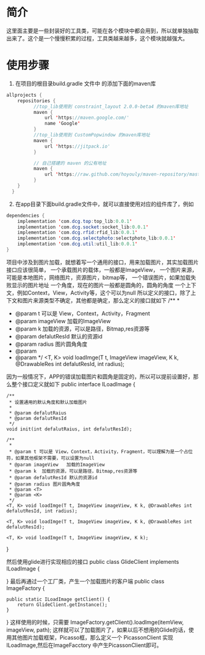 # 简介
这里面主要是一些封装好的工具类，可能在各个模块中都会用到，所以就单独抽取出来了。这个是一个慢慢积累的过程，工具类越来越多，这个模块就越强大。

# 使用步骤

1. 在项目的根目录build.gradle 文件中 的添加下面的maven库

```java
allprojects {
    repositories {
          //top_lib使用到 constraint_layout 2.0.0-beta4 的maven库地址
          maven {
              url 'https://maven.google.com/'
              name 'Google'
          }
          //top_lib使用到 CustomPopwindow 的maven库地址
          maven {
              url 'https://jitpack.io'
          }

          // 自己搭建的 maven 的公有地址
          maven {
              url 'https://raw.github.com/hoyouly/maven-repository/master'
          }
    }
  }

```
2. 在app目录下面build.gradle文件中，就可以直接使用对应的组件库了，例如

```java
dependencies {
    implementation 'com.dcg.top:top_lib:0.0.1'
    implementation 'com.dcg.socket:socket_lib:0.0.1'
    implementation 'com.dcg.rfid:rfid_lib:0.0.1'
    implementation 'com.dcg.selectphoto:selectphoto_lib:0.0.1'
    implementation 'com.dcg.util:util_lib:0.0.1'
}
```


项目中涉及到图片加载，就想着写一个通用的接口，用来加载图片，其实加载图片接口应该很简单，
一个承载图片的载体，一般都是ImageView，
一个图片来源，可能是本地图片，网络图片，资源图片，bitmap等，
一个错误图片，如果加载失败显示的图片地址
一个角度，现在的图片一般都是圆角的，圆角的角度
一个上下文，例如Context，View，Activity等，这个可以为null
所以定义的接口，除了上下文和图片来源类型不确定，其他都是确定，那么定义的接口就如下
/**
 *
 * @param t 可以是 View，Context，Activity，Fragment
 * @param imageView   加载的ImageView
 * @param k  加载的资源，可以是路径，Bitmap,res资源等
 * @param defalutResId 默认的资源id
 * @param radius 图片圆角角度
 * @param <T>
 * @param <K>
 */
<T, K> void loadImge(T t, ImageView imageView, K k, @DrawableRes int defalutResId, int radius);

因为一般情况下，APP的错误加载图片和圆角是固定的，所以可以提前设置好，那么整个接口定义就如下
public interface ILoadImage {

    /**
     * 设置通用的默认角度和默认加载图片
     *
     * @param defalutRaius
     * @param defalutResId
     */
    void init(int defalutRaius, int defalutResId);

    /**
     *
     * @param t 可以是 View，Context，Activity，Fragment，可以理解为是一个占位符，如果其他框架不需要，可以设置为null
     * @param imageView   加载的ImageView
     * @param k  加载的资源，可以是路径，Bitmap,res资源等
     * @param defalutResId 默认的资源id
     * @param radius 图片圆角角度
     * @param <T>
     * @param <K>
     */
    <T, K> void loadImge(T t, ImageView imageView, K k, @DrawableRes int defalutResId, int radius);

    <T, K> void loadImge(T t, ImageView imageView, K k, @DrawableRes int defalutResId);

    <T, K> void loadImge(T t, ImageView imageView, K k);
}

然后使用glide进行实现相应的接口
public class GlideClient implements ILoadImage {

}
最后再通过一个工厂类，产生一个加载图片的客户端
public class ImageFactory {

    public static ILoadImage getClient() {
        return GlideClient.getInstance();
    }

}
这样使用的时候，只需要
ImageFactory.getClient().loadImge(itemView, imageView, path);
这样就可以了加载图片了，如果以后不想用的Glide的话，使用其他图片加载框架，Picasso框，那么定义一个 PicassonClient 实现 ILoadImage,然后在ImageFacctory 中产生PicassonClient即可。
